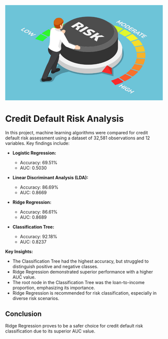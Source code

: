 <img src="risk.jpg">
<h1>Credit Default Risk Analysis</h1>

In this project, machine learning algorithms were compared for credit default risk assessment using a dataset of 32,581 observations and 12 variables. Key findings include:

- **Logistic Regression:**
  - Accuracy: 69.51%
  - AUC: 0.5030

- **Linear Discriminant Analysis (LDA):**
  - Accuracy: 86.69%
  - AUC: 0.8669

- **Ridge Regression:**
  - Accuracy: 86.61%
  - AUC: 0.8689

- **Classification Tree:**
  - Accuracy: 92.18%
  - AUC: 0.8237

**Key Insights:**
- The Classification Tree had the highest accuracy, but struggled to distinguish positive and negative classes.
- Ridge Regression demonstrated superior performance with a higher AUC value.
- The root node in the Classification Tree was the loan-to-income proportion, emphasizing its importance.
- Ridge Regression is recommended for risk classification, especially in diverse risk scenarios.

## Conclusion

Ridge Regression proves to be a safer choice for credit default risk classification due to its superior AUC value.
